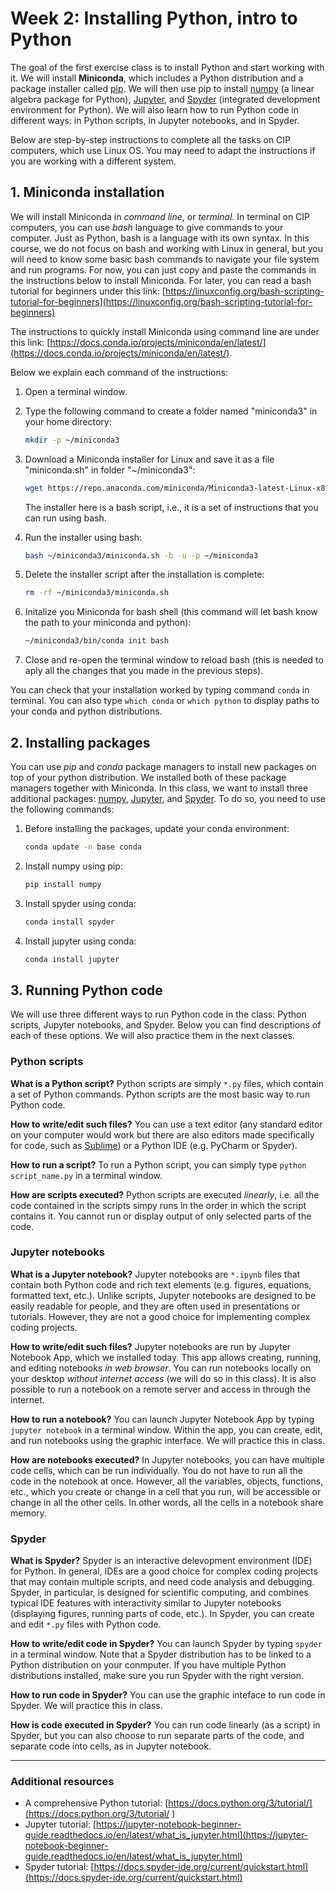 # Week 2: Installing Python, intro to Python 

The goal of the first exercise class is to install Python and start working with it. We will install **Miniconda**, which includes a Python distribution and a package installer called [pip](https://pypi.org/project/pip/). We will then use pip to install [numpy](https://numpy.org/install/) (a linear algebra package for Python), [Jupyter](https://jupyter.org/install), and [Spyder](https://www.spyder-ide.org) (integrated development environment for Python). We will also learn how to run Python code in different ways: in Python scripts, in Jupyter notebooks, and in Spyder. 

Below are step-by-step instructions to complete all the tasks on CIP computers, which use Linux OS. You may need to adapt the instructions if you are working with a different system.

## 1. Miniconda installation


We will install Miniconda in *command line*, or *terminal*. In terminal on CIP computers, you can use *bash* language to give commands to your computer. Just as Python, bash is a language with its own syntax. In this course, we do not focus on bash and working with Linux in general, but you will need to know some basic bash commands to navigate your file system and run programs. For now, you can just copy and paste the commands in the instructions below to install Miniconda. For later, you can read a bash tutorial for beginners under this link: [https://linuxconfig.org/bash-scripting-tutorial-for-beginners](https://linuxconfig.org/bash-scripting-tutorial-for-beginners)

The instructions to quickly install Miniconda using command line are under this link: [https://docs.conda.io/projects/miniconda/en/latest/](https://docs.conda.io/projects/miniconda/en/latest/). 

Below we explain each command of the instructions:

1. Open a terminal window. 
2. Type the following command to create a folder named "miniconda3" in your home directory: 
    
    ```bash
    mkdir -p ~/miniconda3
    ```
3. Download a Miniconda installer for Linux and save it as a file "miniconda.sh" in folder "~/miniconda3": 
    
    ```bash
    wget https://repo.anaconda.com/miniconda/Miniconda3-latest-Linux-x86_64.sh -O ~/miniconda3/miniconda.sh
    ```
    
    The installer here is a bash script, i.e., it is a set of instructions that you can run using bash.  
4.  Run the installer using bash: 
       
       ```bash
       bash ~/miniconda3/miniconda.sh -b -u -p ~/miniconda3
       ```
5. Delete the installer script after the installation is complete:
    
    ```bash
    rm -rf ~/miniconda3/miniconda.sh
    ```
6. Initalize you Miniconda for bash shell (this command will let bash know the path to your miniconda and python): 
    
    ```bash
    ~/miniconda3/bin/conda init bash
    ```
8. Close and re-open the terminal window to reload bash (this is needed to aply all the changes that you made in the previous steps).
    
You can check that your installation worked by typing command ```conda``` in terminal. You can also type ```which conda``` or ```which python``` to display paths to your conda and python distributions.
    
## 2. Installing packages

You can use *pip* and *conda* package managers to install new packages on top of your python distribution. We installed both of these package managers together with Miniconda. In this class, we want to install three additional packages: [numpy](https://numpy.org/install/), [Jupyter](https://jupyter.org/install), and [Spyder](https://www.spyder-ide.org). To do so, you need to use the following commands:

1. Before installing the packages, update your conda environment:
    
    ```bash
    conda update -n base conda
    ```
2. Install numpy using pip: 
    
    ```bash
    pip install numpy
    ```
3. Install spyder using conda: 
    
    ```bash
    conda install spyder
    ```
4. Install jupyter using conda: 
    
    ```bash 
    conda install jupyter
    ``` 


## 3. Running Python code

We will use three different ways to run Python code in the class: Python scripts, Jupyter notebooks, and Spyder. Below you can find descriptions of each of these options. We will also practice them in the next classes.

### Python scripts

**What is a Python script?** Python scripts are simply ```*.py``` files, which contain a set of Python commands. Python scripts are the most basic way to run Python code.

**How to write/edit such files?** You can use a text editor (any standard editor on your computer
would work but there are also editors made specifically for code, such as [Sublime]()) or a Python IDE
(e.g. PyCharm or Spyder).

**How to run a script?** To run a Python script, you can simply type ```python script_name.py``` in
a terminal window. 

**How are scripts executed?** Python scripts are executed *linearly*, i.e. all the code contained in the scripts simpy runs in the order in which the script contains it. You cannot run or display output of only selected parts of the code.

### Jupyter notebooks

**What is a Jupyter notebook?** Jupyter notebooks are ```*.ipynb``` files that contain both Python code and rich text elements (e.g. figures, equations, formatted text, etc.). Unlike scripts, Jupyter notebooks are designed to be easily readable for people, and they are often used in presentations or tutorials. However, they are not a good choice for implementing complex coding projects.

**How to write/edit such files?** Jupyter notebooks are run by Jupyter Notebook App, which we installed today. This app allows creating, running, and editing notebooks *in web browser*. You can run notebooks locally on your desktop *without internet access* (we will do so in this class). It is also possible to run a notebook on a remote server and access in through the internet. 

**How to run a notebook?** You can launch Jupyter Notebook App by typing ```jupyter notebook``` in a terminal window. Within the app, you can create, edit, and run notebooks using the graphic interface. We will practice this in class.

**How are notebooks executed?** In Jupyter notebooks, you can have multiple code cells, which can be run individually. You do not have to run all the code in the notebook at once. However, all the variables, objects, functions, etc., which you create or change in a cell that you run, will be accessible or change in all the other cells. In other words, all the cells in a notebook share memory.

### Spyder 

**What is Spyder?** Spyder is an interactive delevopment environment (IDE) for Python. In general, IDEs are a good choice for complex coding projects that may contain multiple scripts, and need code analysis and debugging.
Spyder, in particular, is designed for scientific computing, and combines typical IDE features with interactivity similar to Jupyter notebooks (displaying figures, running parts of code, etc.). In Spyder, you can create and edit ```*.py``` files with Python code.

**How to write/edit code in Spyder?** You can launch Spyder by typing ```spyder``` in a terminal window. Note that a Spyder distribution has to be linked to a Python distribution on your conmputer. If you have multiple Python distributions installed, make sure you run Spyder with the right version. 

**How to run code in Spyder?** You can use the graphic inteface to run code in Spyder. We will practice this in class. 

**How is code executed in Spyder?** You can run code linearly (as a script) in Spyder, but you can also choose to run separate parts of the code, and separate code into cells, as in Jupyter notebook. 

---
### Additional resources
* A comprehensive Python tutorial: [https://docs.python.org/3/tutorial/](https://docs.python.org/3/tutorial/ ) 
* Jupyter tutorial: [https://jupyter-notebook-beginner-guide.readthedocs.io/en/latest/what_is_jupyter.html](https://jupyter-notebook-beginner-guide.readthedocs.io/en/latest/what_is_jupyter.html)
* Spyder tutorial: [https://docs.spyder-ide.org/current/quickstart.html](https://docs.spyder-ide.org/current/quickstart.html)
